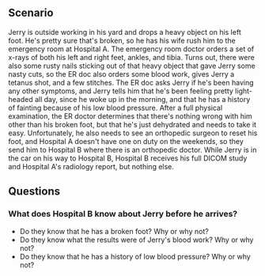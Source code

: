 
## Scenario

 Jerry is outside working in his yard and drops a heavy object on his left foot. He's pretty sure that's broken, so he has his wife rush him to the emergency room at Hospital A. The emergency room doctor orders a set of x-rays of both his left and right feet, ankles, and tibia. Turns out, there were also some rusty nails sticking out of that heavy object that gave Jerry some nasty cuts, so the ER doc also orders some blood work, gives Jerry a tetanus shot, and a few stitches. The ER doc asks Jerry if he's been having any other symptoms, and Jerry tells him that he's been feeling pretty light-headed all day, since he woke up in the morning, and that he has a history of fainting because of his low blood pressure. After a full physical examination, the ER doctor determines that there's nothing wrong with him other than his broken foot, but that he's just dehydrated and needs to take it easy. Unfortunately, he also needs to see an orthopedic surgeon to reset his foot, and Hospital A doesn't have one on duty on the weekends, so they send him to Hospital B where there is an orthopedic doctor. While Jerry is in the car on his way to Hospital B, Hospital B receives his full DICOM study and Hospital A's radiology report, but nothing else.

 ## Questions
 ### What does Hospital B know about Jerry before he arrives?
- Do they know that he has a broken foot? Why or why not?
- Do they know what the results were of Jerry's blood work? Why or why not?
- Do they know that he has a history of low blood pressure? Why or why not?
